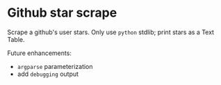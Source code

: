# Github star scrape

Scrape a github's user stars.  Only use `python` stdlib; print stars as a Text Table.

Future enhancements:

- `argparse` parameterization
- add `debugging` output
